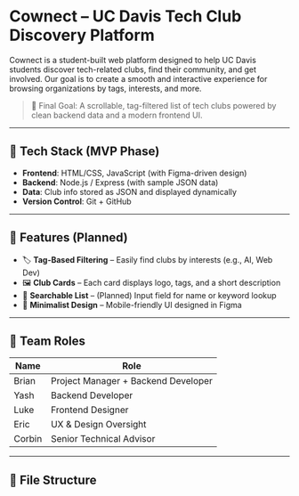 # Cownect – UC Davis Tech Club Discovery Platform

Cownect is a student-built web platform designed to help UC Davis students discover tech-related clubs, find their community, and get involved. Our goal is to create a smooth and interactive experience for browsing organizations by tags, interests, and more.

> 🚀 Final Goal: A scrollable, tag-filtered list of tech clubs powered by clean backend data and a modern frontend UI.

---

## 🔧 Tech Stack (MVP Phase)

- **Frontend**: HTML/CSS, JavaScript (with Figma-driven design)
- **Backend**: Node.js / Express (with sample JSON data)
- **Data**: Club info stored as JSON and displayed dynamically
- **Version Control**: Git + GitHub

---

## 🧠 Features (Planned)

- 🏷️ **Tag-Based Filtering** – Easily find clubs by interests (e.g., AI, Web Dev)
- 🖼️ **Club Cards** – Each card displays logo, tags, and a short description
- 🔎 **Searchable List** – (Planned) Input field for name or keyword lookup
- 🎨 **Minimalist Design** – Mobile-friendly UI designed in Figma

---

## 👥 Team Roles

| Name     | Role                       |
|----------|----------------------------|
| Brian    | Project Manager + Backend Developer |
| Yash     | Backend Developer          |
| Luke     | Frontend Designer          |
| Eric     | UX & Design Oversight      |
| Corbin   | Senior Technical Advisor   |

---

## 📁 File Structure


